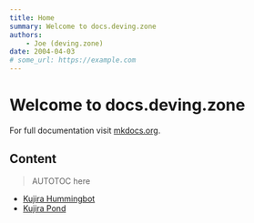 ```yaml
---
title: Home
summary: Welcome to docs.deving.zone
authors:
    - Joe (deving.zone)    
date: 2004-04-03
# some_url: https://example.com
---
```


# Welcome to docs.deving.zone

For full documentation visit [mkdocs.org](https://www.mkdocs.org).

## Content

> AUTOTOC here

- [Kujira Hummingbot](kujira-hummingbot/index.md)
- [Kujira Pond](kujira-pond/index.md)


[//]: # (## Commands)

[//]: # ()
[//]: # (* `mkdocs new [dir-name]` - Create a new project.)

[//]: # (* `mkdocs serve` - Start the live-reloading docs server.)

[//]: # (* `mkdocs build` - Build the documentation site.)

[//]: # (* `mkdocs -h` - Print help message and exit.)

[//]: # ()
[//]: # (## Project layout)

[//]: # ()
[//]: # (    mkdocs.yml    # The configuration file.)

[//]: # (    docs/)

[//]: # (        index.md  # The documentation homepage.)

[//]: # (        ...       # Other markdown pages, images and other f)